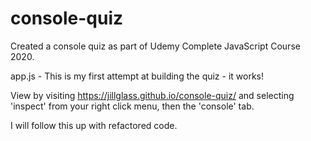 # console-quiz

Created a console quiz as part of Udemy Complete JavaScript Course 2020.

app.js - This is my first attempt at building the quiz - it works! 

View by visiting https://jillglass.github.io/console-quiz/ and selecting 'inspect' from your right click menu, then the 'console' tab.

I will follow this up with refactored code.

